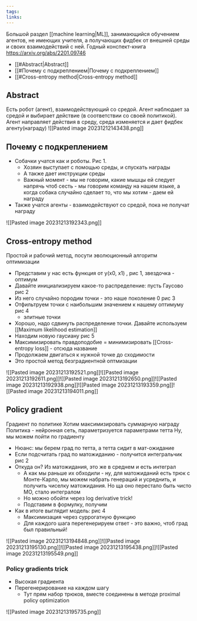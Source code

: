 ```yaml
---
tags: 
links:
---
```

Большой раздел [[machine learning|ML]], занимающийся обучением агентов, не имеющих учителя, а получающих фидбек от внешней среды и своих взаимодействий с ней.
Годный конспект-книга https://arxiv.org/abs/2201.09746

- [[#Abstract|Abstract]]
- [[#Почему с подкреплением|Почему с подкреплением]]
- [[#Cross-entropy method|Cross-entropy method]]


## Abstract
Есть робот (агент), взаимодействующий со средой. Агент наблюдает за средой и выбирает действие (в соответствии со своей политикой).
Агент направляет действия в среду, среда изменяется и дает фидбек агенту(награду)
![[Pasted image 20231212143438.png]]


## Почему с подкреплением
- Собачки учатся как и роботы. Рис 1.
	- Хозяин выступает с помощью среды, и спускать награды
	- А также дает инструкции среды
	- Важный момент - мы не говорим, какие мышцы ей следует напрячь чтоб сесть - мы говорим команду на нашем языке, а когда собака случайно сделает то, что мы хотим - даем ей награду
- Также учатся агенты - взаимодействуют со средой, пока не получат награду

![[Pasted image 20231213192343.png]]



## Cross-entropy method
Простой и рабочий метод, посути эволюционный алгоритм оптимизации
- Представим у нас есть функция от y(x0, x1) , рис 1, звездочка - оптимум
- Давайте инициализируем какое-то распределение: пусть Гаусово рис 2
- Из него случайно породим точки - это наше поколение 0 рис 3
- Отфильтруем точки с наибольшим значением к нашему оптимуму рис 4
	- элитные точки
- Хорошо, надо сдвинуть распределение точки. Давайте используем [[Maximum likelihood estimation]]
- Находим новую гаусиану рис 5
- Максимизировать правдоподобие = минимизировать [[Cross-entropy loss]] - отсюда название
- Продолжаем двигаться к нужной точке до сходимости
- Это простой метод безградиентной оптмизации


![[Pasted image 20231213192521.png]]![[Pasted image 20231213192611.png]]![[Pasted image 20231213192650.png]]![[Pasted image 20231213192938.png]]![[Pasted image 20231213193359.png]]![[Pasted image 20231213194011.png]]




## Policy gradient
Градиент по политике
Хотим максимизировать суммарную награду
Политика - нейронная сеть, параметризуется параметрами тетта
Ну, мы можем пойти по градиенту 
- Нюанс: мы берем град по тетта, а тетта сидит в мат-ожидание
- Если подсчитать град по матожиданию - получится интегральчик рис 2
- Откуда он? Из матожидания, это же в среднем и есть интеграл
	- А как мы раньше их обходили - ну, для матожиданий есть трюк с Монте-Карло, мы можем набрать генераций и усреднить, и получить чиселку матожидания. Но ща оно перестало быть чисто МО, стало интегралом
	- Но можно обойти через log derivative trick!
	- Подставим в формулку, получим
- Как в итоге выглядит модель: рис 4
	- Максимизация через суррогатную функцию
	- Для каждого шага перегенерируем ответ - это важно, чтоб град был правильный!

![[Pasted image 20231213194848.png]]![[Pasted image 20231213195130.png]]![[Pasted image 20231213195438.png]]![[Pasted image 20231213195549.png]]


### Policy gradients trick
- Высокая градиента
- Перегенерирование на каждом шагу
	- Тут прям набор трюков, вместе соединены в методе proximal policy optimization

![[Pasted image 20231213195735.png]]